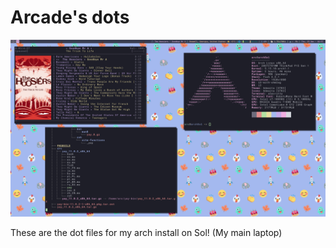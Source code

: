 # Arcade's dots

![](./imgs/screen1.png)

These are the dot files for my arch install on Sol! (My main laptop)
